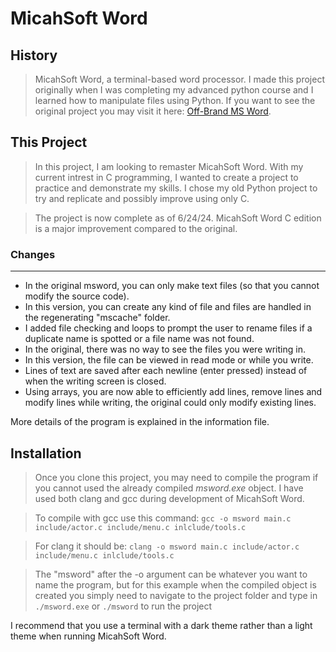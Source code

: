 # MicahSoft Word

## History

> MicahSoft Word, a terminal-based word processor. I made this project originally when I was completing my advanced python course and I learned how to manipulate files using Python. If you want to see the original project you may visit it here: [Off-Brand MS Word](https://replit.com/@MicahGray3/Off-Brand-MS-Word).

## This Project

> In this project, I am looking to remaster MicahSoft Word. With my current intrest in C programming, I wanted to create a project to practice and demonstrate my skills. I chose my old Python project to try and replicate and possibly improve using only C.

> The project is now complete as of 6/24/24. MicahSoft Word C edition is a major improvement compared to the original.

### Changes

---

- In the original msword, you can only make text files (so that you cannot modify the source code).
- In this version, you can create any kind of file and files are handled in the regenerating "mscache" folder.
- I added file checking and loops to prompt the user to rename files if a duplicate name is spotted or a file name was not found.
- In the original, there was no way to see the files you were writing in.
- In this version, the file can be viewed in read mode or while you write.
- Lines of text are saved after each newline (enter pressed) instead of when the writing screen is closed.
- Using arrays, you are now able to efficiently add lines, remove lines and modify lines while writing, the original could only modify existing lines.

More details of the program is explained in the information file.

## Installation

> Once you clone this project, you may need to compile the program if you cannot used the already compiled _msword.exe_ object. I have used both clang and gcc during development of MicahSoft Word.

> To compile with gcc use this command:
> `gcc -o msword main.c include/actor.c include/menu.c inlclude/tools.c`

> For clang it should be:
> `clang -o msword main.c include/actor.c include/menu.c inlclude/tools.c`

> The "msword" after the -o argument can be whatever you want to name the program, but for this example when the compiled object is created you simply need to navigate to the project folder and type in `./msword.exe` or `./msword` to run the project

I recommend that you use a terminal with a dark theme rather than a light theme when running MicahSoft Word.
